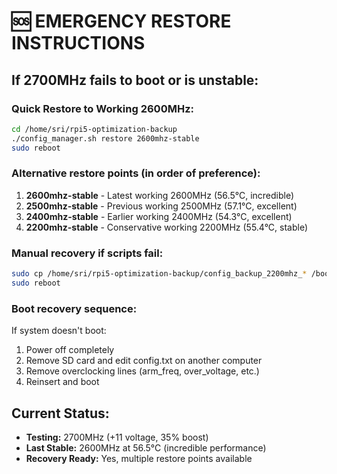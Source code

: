 # 🆘 EMERGENCY RESTORE INSTRUCTIONS

## If 2700MHz fails to boot or is unstable:

### Quick Restore to Working 2600MHz:
```bash
cd /home/sri/rpi5-optimization-backup
./config_manager.sh restore 2600mhz-stable
sudo reboot
```

### Alternative restore points (in order of preference):
1. **2600mhz-stable** - Latest working 2600MHz (56.5°C, incredible)
2. **2500mhz-stable** - Previous working 2500MHz (57.1°C, excellent)
3. **2400mhz-stable** - Earlier working 2400MHz (54.3°C, excellent)
4. **2200mhz-stable** - Conservative working 2200MHz (55.4°C, stable)

### Manual recovery if scripts fail:
```bash
sudo cp /home/sri/rpi5-optimization-backup/config_backup_2200mhz_* /boot/firmware/config.txt
sudo reboot
```

### Boot recovery sequence:
If system doesn't boot:
1. Power off completely
2. Remove SD card and edit config.txt on another computer
3. Remove overclocking lines (arm_freq, over_voltage, etc.)
4. Reinsert and boot

## Current Status:
- **Testing:** 2700MHz (+11 voltage, 35% boost)
- **Last Stable:** 2600MHz at 56.5°C (incredible performance)
- **Recovery Ready:** Yes, multiple restore points available
